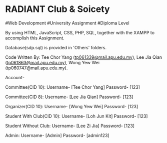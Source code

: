 # RADIANT Club & Soicety
#Web Development #University Assignment #Diploma Level


By using HTML, JavaScript, CSS, PHP, SQL, together with the XAMPP to accomplish this Assignment.

Database(sdp.sql) is provided in 'Others' folders.

Code Written By: Tee Chor Yang (tp061339@mail.apu.edu.my), Lee Jia Qian (tp061863@mail.apu.edu.my), Wong Yew Wei (tp060747@mail.apu.edu.my).

Account-

Committee(CID 10):
Username- [Tee Chor Yang] 
Password- [123]

Committee(CID 8):
Username- [Lee Jia Qian]
Password- [123]

Organizer(CID 10):
Username- [Wong Yew Wei]
Password- [123]

Student With Club(CID 10):
Username- [Loh Jun Kit]
Password- [123]

Student Without Club:
Username- [Lee Zi Jia]
Password- [123]

Admin:
Username- [Admin]
Password- [admin123]

